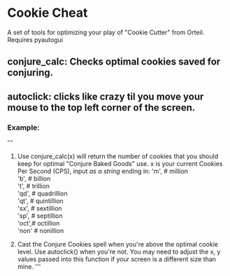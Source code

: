 # Cookie Cheat

A set of tools for optimizing your play of "Cookie Cutter"
from Orteil. Requires pyautogui

## conjure_calc: Checks optimal cookies saved for conjuring.
## autoclick: clicks like crazy til you move your mouse to the top left corner of the screen.
### Example:

'''
1. Use conjure_calc(x) will return the number of cookies that you should
keep for optimal "Conjure Baked Goods" use.
x is your current Cookies Per Second (CPS), input *as a string* ending in:
'm',  # million                                                                                                           
'b',  # billion                                                                                                           
't',  # trillion                                                                                                          
'qd', # quadrillion                                                                                                       
'qt', # quintillion                                                                                                       
'sx', # sextillion                                                                                                        
'sp', # septillion                                                                                                        
'oct',# octillion                                                                                                         
'non' # nonillion  

2. Cast the Conjure Cookies spell when you're above the optimal cookie level. Use autoclick()
when you're not. You may need to adjust the x, y values passed into this function if your screen is a different size than mine.
'''
